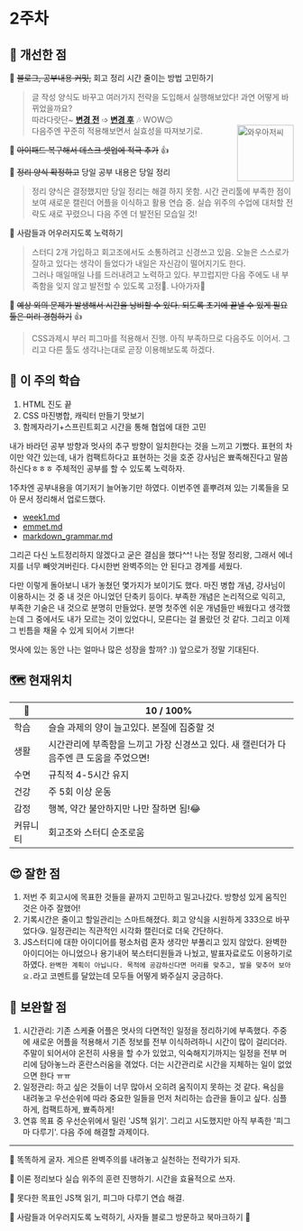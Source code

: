 # 2주차
## 🤡 개선한 점 

🚩 ~~블로그, 공부내용 커밋,~~ 회고 정리 시간 줄이는 방법 고민하기

> 글 작성 양식도 바꾸고 여러가지 전략을 도입해서 실행해보았다! 과연 어떻게 바뀌었을까요?<br>
> 따라다랏단~ **[변경 전](https://itsowavy.tistory.com/71)** ➩ **[변경 후](https://itsowavy.tistory.com/80)** 🎶 WOW😉<br> <img src="https://img1.daumcdn.net/thumb/R1280x0/?scode=mtistory2&fname=https%3A%2F%2Fblog.kakaocdn.net%2Fdn%2FbJvfKL%2FbtrLTBzQaRV%2F7EJZcSSqRpphZm7i9Bzsu0%2Fimg.png" style="float: right; width: 100px;" title="와우아저씨">
> 다음주엔 꾸준히 적용해보면서 실효성을 따져보기로.

🚩 ~~아이패드 복구해서 데스크 셋업에 적극 추가~~ 👍

🚩 ~~정리 양식 확정하고~~ 당일 공부 내용은 당일 정리

> 정리 양식은 결정했지만 당일 정리는 해결 하지 못함. 시간 관리툴에 부족한 점이 보여 새로운 캘린더 어플을 이식하고 활용 연습 중. 실습 위주의 수업에 대처할 전략도 새로 꾸렸으니 다음 주엔 더 발전된 모습일 것!

🚩 사람들과 어우러지도록 노력하기

>스터디 2개 가입하고 회고조에서도 소통하려고 신경쓰고 있음. 오늘은 스스로가 잘하고 있다는 생각이 들었다가 내일은 자신감이 떨어지기도 한다.<br> 그러나 매일매일 나를 드러내려고 노력하고 있다. 부끄럽지만 다음 주에도 내 부족함을 잊지 않고 발전할 수 있도록 고정📌. 나아가자👣

🚩 ~~예상 외의 문제가 발생해서 시간을 낭비할 수 있다. 되도록 초기에 끝낼 수 있게 필요 툴은 미리 경험하기~~ 👍

> CSS과제시 부러 피그마를 적용해서 진행. 아직 부족하므로 다음주도 이어서. 그리고 다른 툴도 생각나는대로 곧장 이용해보도록 하겠다.

## 📓 이 주의 학습

1. HTML 진도 끝
2. CSS 마진병합, 캐릭터 만들기 맛보기
3. 함께자라기+스프린트회고 시간을 통해 협업에 대한 고민

내가 바라던 공부 방향과 멋사의 추구 방향이 일치한다는 것을 느끼고 기뻤다. 표현의 차이만 약간 있는데, 내가 컴팩트하다고 표현하는 것을 호준 강사님은 뾰족해진다고 말씀하신다ㅎㅎㅎ 주체적인 공부를 할 수 있도록 노력하자.

1주차엔 공부내용을 여기저기 늘어놓기만 하였다. 이번주엔 흩뿌려져 있는 기록들을 모아 문서 정리해서 업로드했다.
* [week1.md](https://github.com/itso-wavy/babyLion/blob/main/week1.md) 
* [emmet.md](https://github.com/itso-wavy/babyLion/blob/main/week1@emmet.md)
* [markdown_grammar.md](https://github.com/itso-wavy/babyLion/blob/main/week1@markdown_grammar.md)

그리곤 다신 노트정리하지 않겠다고 굳은 결심을 했다^^! 나는 정말 정리왕, 그래서 에너지를 너무 빼앗겨버린다. 다시한번 완벽주의는 안 된다고 경계를 세웠다. 

다만 이렇게 돌아보니 내가 놓쳤던 몇가지가 보이기도 했다. 마진 병합 개념, 강사님이 이용하시는 것 중 내 것은 아니었던 단축키 등이다. 부족한 개념은 논리적으로 익히고, 부족한 기술은 내 것으로 분명히 만들었다. 분명 첫주엔 쉬운 개념들만 배웠다고 생각했는데 그 중에서도 내가 모르는 것이 있었다니, 모른다는 걸 몰랐던 것 같다. 그리고 이제 그 빈틈을 채울 수 있게 되어서 기쁘다! 

멋사에 있는 동안 나는 얼마나 많은 성장을 할까? :)) 앞으로가 정말 기대된다.

## 🗺️ 현재위치

 🐾 | 10 / 100%
--  |--
학습| 슬슬 과제의 양이 늘고있다. 본질에 집중할 것
생활| 시간관리에 부족함을 느끼고 가장 신경쓰고 있다. 새 캘린더가 다음주엔 큰 도움을 주었으면!
수면| 규칙적 4-5시간 유지
건강| 주 5회 이상 운동
감정| 행복, 약간 불안하지만 나만 잘하면 됨!😂
커뮤니티| 회고조와 스터디 순조로움
  
## 😍 잘한 점

1. 저번 주 회고시에 목표한 것들을 끝까지 고민하고 밀고나갔다. 방향성 있게 움직인 것은 아주 잘했어!
2. 기록시간은 줄이고 할일관리는 스마트해졌다. 회고 양식을 시원하게 333으로 바꾸었다😘. 일정관리는 직관적인 시각화 캘린더로 더욱 간단하다. 
3. JS스터디에 대한 아이디어를 평소처럼 혼자 생각만 부풀리고 있지 않았다. 완벽한 아이디어는 아니었으나 용기내어 북스터디원들과 나눴고, 발표자료로도 이용하기로 하였다. 
`완벽한 계획이 아닙니다. 목적에 공감하신다면 머리를 맞추고, 발을 맞추어 보아요.`라고 코멘트를 달았는데 모두들 어떻게 봐주실지 궁금하다.

## 🤢 보완할 점

1. 시간관리: 기존 스케쥴 어플은 멋사의 다면적인 일정을 정리하기에 부족했다. 주중에 새로운 어플을 적용해서 기존 정보를 전부 이식하려하니 시간이 많이 걸리더라. 주말이 되어서야 온전히 사용을 할 수가 있었고, 익숙해지기까지는 일정을 전부 머리에 담아놓느라 혼란스러움을 겪었다. 더는 시간관리로 시간을 지체하는 일이 없었으면 한다 ㅠㅠ
2. 일정관리: 하고 싶은 것들이 너무 많아서 오히려 움직이지 못하는 것 같다. 욕심을 내려놓고 우선순위에 따라 중요한 일들을 먼저 처리하는 습관을 들이고 싶다. 심플하게, 컴팩트하게, 뾰족하게!
3. 연휴 목표 중 우선순위에서 밀린 'JS책 읽기'. 그리고 시도했지만 아직 부족한 '피그마 다루기'. 다음 주에 해결할 과제이다.

---

🚩 똑똑하게 굴자. 게으른 완벽주의를 내려놓고 실천하는 전략가가 되자.

🚩 이론 정리보다 실습 위주의 훈련 진행하기. 시간을 효율적으로 쓰자.

🚩 못다한 목표인 JS책 읽기, 피그마 다루기 연습 해결.

🚩 사람들과 어우러지도록 노력하기, 사자들 블로그 방문하고 북마크하기 📌
